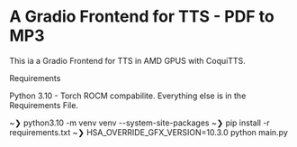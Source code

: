 # A Gradio Frontend for TTS - PDF to MP3
This ia a Gradio Frontend for TTS in AMD GPUS with CoquiTTS.

Requirements

  Python 3.10 - Torch ROCM compabilite.
  Everything else is in the Requirements File.
  

~❯ python3.10 -m venv venv --system-site-packages
~❯ pip install -r requirements.txt
~❯ HSA_OVERRIDE_GFX_VERSION=10.3.0 python main.py 
